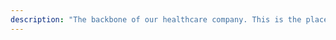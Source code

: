 ```yaml
---
description: "The backbone of our healthcare company. This is the place where the ‘magic’ happens."
---
```

